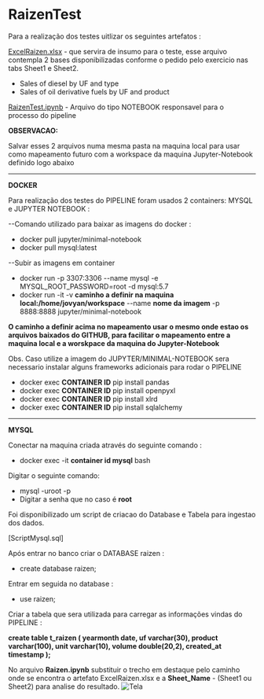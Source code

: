 # RaizenTest

Para a realização dos testes uitlizar os seguintes artefatos :

[ExcelRaizen.xlsx](https://github.com/carloscmattins/RaizenTest/blob/main/ExcelRaizen.xlsx) - que servira de insumo para o teste, esse arquivo contempla 2 bases disponibilizadas conforme o pedido pelo exercicio nas tabs Sheet1 e Sheet2.

* Sales of diesel by UF and type
* Sales of oil derivative fuels by UF and product


[RaizenTest.ipynb](https://github.com/carloscmattins/RaizenTest/blob/main/RaizenTest.ipynb) - Arquivo do tipo NOTEBOOK responsavel para o processo do pipeline


<b>OBSERVACAO: </b>

Salvar esses 2 arquivos numa mesma pasta na maquina local para usar como mapeamento futuro com a workspace da maquina Jupyter-Notebook definido logo abaixo

----

<B>DOCKER</B>

Para realização dos testes do PIPELINE foram usados 2 containers: MYSQL e JUPYTER NOTEBOOK :

--Comando utilizado para baixar as imagens do docker :

* docker pull jupyter/minimal-notebook
* docker pull mysql:latest

--Subir as imagens em container
* docker run -p 3307:3306 --name mysql -e MYSQL_ROOT_PASSWORD=root -d mysql:5.7
* docker run -it -v <b>caminho a definir na maquina local:/home/jovyan/workspace</b>  --name <b>nome da imagem</b> -p 8888:8888 jupyter/minimal-notebook

<b>O caminho a definir acima no mapeamento usar o mesmo onde estao os arquivos baixados do GITHUB, para facilitar o mapeamento entre a maquina local e a worskpace da maquina do Jupyter-Notebook</b>

Obs. Caso utilize a imagem do JUPYTER/MINIMAL-NOTEBOOK sera necessario instalar alguns frameworks adicionais para rodar o PIPELINE

* docker exec <b>CONTAINER ID</b> pip install pandas
* docker exec <b>CONTAINER ID</b> pip install openpyxl
* docker exec <b>CONTAINER ID</b> pip install xlrd
* docker exec <b>CONTAINER ID</b> pip install sqlalchemy

-----
<b>MYSQL</b>

Conectar na maquina criada através do seguinte comando :

* docker exec -it <b>container id mysql</b> bash

Digitar o seguinte comando:

* mysql -uroot -p
* Digitar a senha que no caso é <b>root</b>


Foi disponibilizado um script de criacao do Database e Tabela para ingestao dos dados.

[ScriptMysql.sql]

Após entrar no banco criar o DATABASE raizen :
 
 * create database raizen;
 
Entrar em seguida no database :

* use raizen;

Criar a tabela que sera utilizada para carregar as informações vindas do PIPELINE :

<b>create table t_raizen (
yearmonth date, 
uf varchar(30),
product varchar(100),
unit varchar(10),
volume double(20,2),
created_at timestamp
);</b>


No arquivo <b>Raizen.ipynb</b> substituir o trecho em destaque pelo caminho onde se encontra o artefato ExcelRaizen.xlsx e a <b>Sheet_Name</b> - (Sheet1 ou Sheet2) para analise do resultado.
![Tela](https://user-images.githubusercontent.com/30783094/124328930-e7f70100-db60-11eb-8fd0-6aebe54ff61d.GIF)
